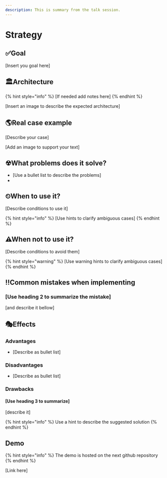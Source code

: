 ```yaml
---
description: This is summary from the talk session.
---
```


# Strategy

## ✅Goal

\[Insert you goal here\]

## 🏛Architecture

{% hint style="info" %}
\[If needed add notes here\]
{% endhint %}

\[Insert an image to describe the expected architecture\]

## 🌎Real case example

\[Describe your case\]

\[Add an image to support your text\]

## ☢What problems does it solve?

* \[Use a bullet list to describe the problems\]
* 
## ⏲When to use it?

\[Describe conditions to use it\]

{% hint style="info" %}
\[Use hints to clarify ambiguous cases\]
{% endhint %}

## ⚠When not to use it?

\[Describe conditions to avoid them\]

{% hint style="warning" %}
\[Use warning hints to clarify ambiguous cases\]
{% endhint %}

## ‼Common mistakes when implementing

### \[Use heading 2 to summarize the mistake\]

\[and describe it bellow\]

## 🎭Effects

### Advantages

* \[Describe as bullet list\]

### Disadvantages 

* \[Describe as bullet list\]

### Drawbacks

#### \[Use heading 3 to summarize\]

\[describe it\]

{% hint style="info" %}
Use a hint to describe the suggested solution
{% endhint %}

## Demo 

{% hint style="info" %}
The demo is hosted on the next github repository
{% endhint %}

\[Link here\]

